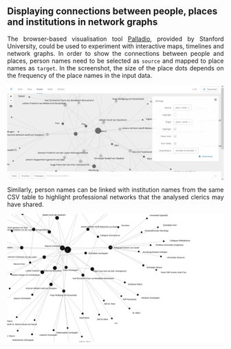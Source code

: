 <h2>Displaying connections between people, places and institutions in network graphs</h2>

<p align="justify">The browser-based visualisation tool <a href="https://hdlab.stanford.edu/palladio/">Palladio</a>, provided by Stanford University, could be used to experiment with interactive maps, timelines and network graphs. In order to show the connections between people and places, person names need to be selected as <code>source</code> and mapped to place names as <code>target</code>. In the screenshot, the size of the place dots depends on the frequency of the place names in the input data.</p>

<a href="./images/Palladio_network.png"><img src="./images/Palladio_network.png" width="650px" padding="15px" align="center"/></a>

<p align="justify">Similarly, person names can be linked with institution names from the same CSV table to highlight professional networks that the analysed clerics may have shared.</p>


<a href="./networks/Domherren_network_person-to-institution.svg"><img src="./networks/Domherren_network_person-to-institution.svg" width="650px" padding="15px" align="center"/></a>
